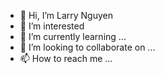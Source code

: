 - 👋 Hi, I’m Larry Nguyen
- 👀 I’m interested 
- 🌱 I’m currently learning ...
- 💞️ I’m looking to collaborate on ...
- 📫 How to reach me ...

<!---
minhlan26/minhlan26 is a ✨ special ✨ repository because its `README.md` (this file) appears on your GitHub profile.
You can click the Preview link to take a look at your changes.
--->
